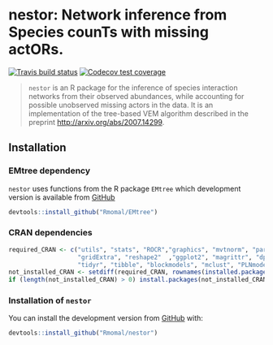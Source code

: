 
<!-- README.md is generated from README.Rmd. Please edit that file -->
nestor: Network inference from Species counTs with missing actORs.
==================================================================

<!-- badges: start -->
[![Travis build status](https://travis-ci.org/Rmomal/nestor.svg?branch=master)](https://travis-ci.org/Rmomal/nestor) [![Codecov test coverage](https://codecov.io/gh/Rmomal/nestor/branch/master/graph/badge.svg)](https://codecov.io/gh/Rmomal/nestor?branch=master) <!-- badges: end -->

> `nestor` is an R package for the inference of species interaction networks from their observed abundances, while accounting for possible unobserved missing actors in the data. It is an implementation of the tree-based VEM algorithm described in the preprint <http://arxiv.org/abs/2007.14299>.

Installation
------------

### EMtree dependency

`nestor` uses functions from the R package `EMtree` which development version is available from [GitHub](https://github.com/)

``` r
devtools::install_github("Rmomal/EMtree")
```

### CRAN dependencies

``` r
required_CRAN <- c("utils", "stats", "ROCR","graphics", "mvtnorm", "parallel", 
                   "gridExtra", "reshape2"  ,"ggplot2", "magrittr", "dplyr", 
                   "tidyr", "tibble", "blockmodels", "mclust", "PLNmodels")
not_installed_CRAN <- setdiff(required_CRAN, rownames(installed.packages()))
if (length(not_installed_CRAN) > 0) install.packages(not_installed_CRAN)
```

### Installation of `nestor`

You can install the development version from [GitHub](https://github.com/) with:

``` r
devtools::install_github("Rmomal/nestor")
```
